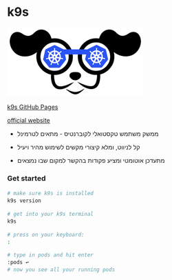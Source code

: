 
# k9s
![k9s](../images/k9s.png)

[k9s GitHub Pages](https://github.com/derailed/k9s)

[official website](https://k9scli.io/)


- ממשק משתמש טקסטואלי לקוברנטיס - מתאים לטרמינל

- קל לניווט, ומלא קיצורי מקשים לשימוש מהיר ויעיל

- מתעדכן אוטומטי ומציע פקודות בהקשר למקום שבו נמצאים



### Get started
```sh
# make sure k9s is installed
k9s version
```

```sh
# get into your k9s terminal
k9s
```

```sh
# press on your keyboard:
:
```

```sh
# type in pods and hit enter
:pods ↩
# now you see all your running pods
```
